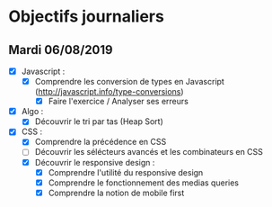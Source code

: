 # Objectifs journaliers

## Mardi 06/08/2019

* [x] Javascript :
  * [x] Comprendre les conversion de types en Javascript (http://javascript.info/type-conversions)
    * [x] Faire l'exercice / Analyser ses erreurs

* [x] Algo : 
  * [x] Découvrir le tri par tas (Heap Sort)

* [x] CSS : 
    * [x] Comprendre la précédence en CSS
    * [ ] Découvrir les sélécteurs avancés et les combinateurs en CSS
    * [x] Découvrir le responsive design :
        * [x] Comprendre l'utilité du responsive design
        * [x] Comprendre le fonctionnement des medias queries
        * [x] Comprendre la notion de mobile first
